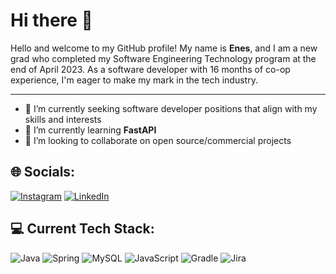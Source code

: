 # Hi there 👋

Hello and welcome to my GitHub profile! My name is **Enes**, and I am a new grad who completed my Software Engineering Technology program at the end of April 2023. As a software developer with 16 months of co-op experience, I'm eager to make my mark in the tech industry.

---

- 🔭 I’m currently seeking software developer positions that align with my skills and interests
- 🌱 I’m currently learning **FastAPI**
- 👯 I’m looking to collaborate on open source/commercial projects

## 🌐 Socials:
[![Instagram](https://img.shields.io/badge/Instagram-%23E4405F.svg?logo=Instagram&logoColor=white)](https://instagram.com/enesdmrsz)
[![LinkedIn](https://img.shields.io/badge/LinkedIn-%230077B5.svg?logo=linkedin&logoColor=white)](https://linkedin.com/in/enesdemirsoz)

## 💻 Current Tech Stack:
![Java](https://img.shields.io/badge/java-%23ED8B00.svg?style=for-the-badge&logo=java&logoColor=white) 
![Spring](https://img.shields.io/badge/spring-%236DB33F.svg?style=for-the-badge&logo=spring&logoColor=white) 
![MySQL](https://img.shields.io/badge/mysql-%2300f.svg?style=for-the-badge&logo=mysql&logoColor=white) 
![JavaScript](https://img.shields.io/badge/javascript-%23323330.svg?style=for-the-badge&logo=javascript&logoColor=%23F7DF1E) 
![Gradle](https://img.shields.io/badge/Gradle-02303A.svg?style=for-the-badge&logo=Gradle&logoColor=white) 
![Jira](https://img.shields.io/badge/jira-%230A0FFF.svg?style=for-the-badge&logo=jira&logoColor=white)
